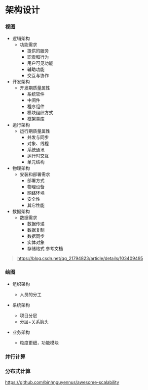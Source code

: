<!--
 * @Descripttion: 
 * @version: 
 * @Author: WangShuaibing
 * @Date: 2020-10-24 15:44:54
 * @LastEditors: WangShuaibing
 * @LastEditTime: 2020-11-05 16:56:03
-->
# 架构设计


### 视图

- 逻辑架构
    - 功能需求
        - 提供的服务
        - 职责和行为
        - 用户可见功能
        - 辅助功能
        - 交互与协作
- 开发架构
    - 开发期质量属性
        - 系统软件
        - 中间件
        - 程序组件
        - 模块组织方式
        - 框架类库
- 运行架构
    - 运行期质量属性
        - 并发与同步
        - 对象、线程
        - 系统通讯
        - 运行时交互
        - 单元结构
- 物理架构
    - 安装和部署需求
        - 部署方式
        - 物理设备
        - 网络环境
        - 安全性
        - 其它性能
- 数据架构
    - 数据需求
        - 数据传递
        - 数据复制
        - 数据同步
        - 实体对象
        - 存储格式
参考文档
> https://blog.csdn.net/qq_21794823/article/details/103409495

### 绘图
- 组织架构
    - 人员的分工

- 系统架构
    - 项目分层
    - 分层+关系箭头

- 业务架构
    - 粒度更细，功能模块





### 并行计算


### 分布式计算




https://github.com/binhnguyennus/awesome-scalability
